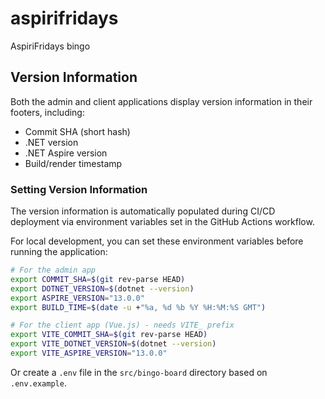 # aspirifridays

AspiriFridays bingo

## Version Information

Both the admin and client applications display version information in their footers, including:
- Commit SHA (short hash)
- .NET version
- .NET Aspire version
- Build/render timestamp

### Setting Version Information

The version information is automatically populated during CI/CD deployment via environment variables set in the GitHub Actions workflow.

For local development, you can set these environment variables before running the application:

```bash
# For the admin app
export COMMIT_SHA=$(git rev-parse HEAD)
export DOTNET_VERSION=$(dotnet --version)
export ASPIRE_VERSION="13.0.0"
export BUILD_TIME=$(date -u +"%a, %d %b %Y %H:%M:%S GMT")

# For the client app (Vue.js) - needs VITE_ prefix
export VITE_COMMIT_SHA=$(git rev-parse HEAD)
export VITE_DOTNET_VERSION=$(dotnet --version)
export VITE_ASPIRE_VERSION="13.0.0"
```

Or create a `.env` file in the `src/bingo-board` directory based on `.env.example`.
